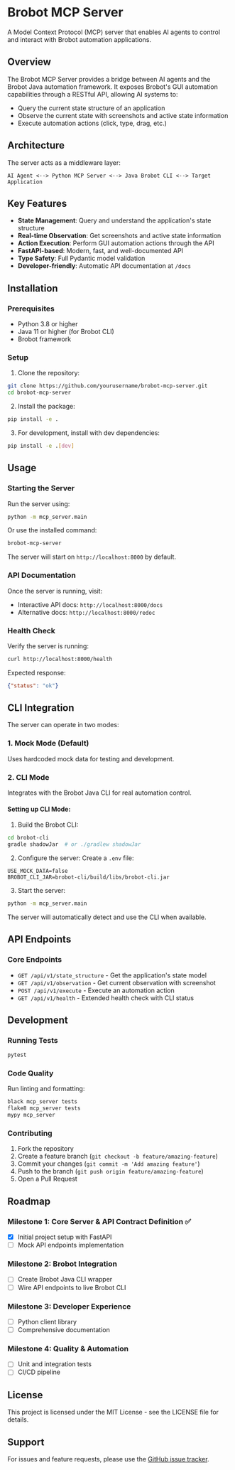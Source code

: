 # Brobot MCP Server

A Model Context Protocol (MCP) server that enables AI agents to control and interact with Brobot automation applications.

## Overview

The Brobot MCP Server provides a bridge between AI agents and the Brobot Java automation framework. It exposes Brobot's GUI automation capabilities through a RESTful API, allowing AI systems to:

- Query the current state structure of an application
- Observe the current state with screenshots and active state information
- Execute automation actions (click, type, drag, etc.)

## Architecture

The server acts as a middleware layer:

```
AI Agent <--> Python MCP Server <--> Java Brobot CLI <--> Target Application
```

## Key Features

- **State Management**: Query and understand the application's state structure
- **Real-time Observation**: Get screenshots and active state information
- **Action Execution**: Perform GUI automation actions through the API
- **FastAPI-based**: Modern, fast, and well-documented API
- **Type Safety**: Full Pydantic model validation
- **Developer-friendly**: Automatic API documentation at `/docs`

## Installation

### Prerequisites

- Python 3.8 or higher
- Java 11 or higher (for Brobot CLI)
- Brobot framework

### Setup

1. Clone the repository:
```bash
git clone https://github.com/yourusername/brobot-mcp-server.git
cd brobot-mcp-server
```

2. Install the package:
```bash
pip install -e .
```

3. For development, install with dev dependencies:
```bash
pip install -e .[dev]
```

## Usage

### Starting the Server

Run the server using:

```bash
python -m mcp_server.main
```

Or use the installed command:

```bash
brobot-mcp-server
```

The server will start on `http://localhost:8000` by default.

### API Documentation

Once the server is running, visit:
- Interactive API docs: `http://localhost:8000/docs`
- Alternative docs: `http://localhost:8000/redoc`

### Health Check

Verify the server is running:

```bash
curl http://localhost:8000/health
```

Expected response:
```json
{"status": "ok"}
```

## CLI Integration

The server can operate in two modes:

### 1. Mock Mode (Default)
Uses hardcoded mock data for testing and development.

### 2. CLI Mode
Integrates with the Brobot Java CLI for real automation control.

#### Setting up CLI Mode:

1. Build the Brobot CLI:
```bash
cd brobot-cli
gradle shadowJar  # or ./gradlew shadowJar
```

2. Configure the server:
Create a `.env` file:
```env
USE_MOCK_DATA=false
BROBOT_CLI_JAR=brobot-cli/build/libs/brobot-cli.jar
```

3. Start the server:
```bash
python -m mcp_server.main
```

The server will automatically detect and use the CLI when available.

## API Endpoints

### Core Endpoints

- `GET /api/v1/state_structure` - Get the application's state model
- `GET /api/v1/observation` - Get current observation with screenshot
- `POST /api/v1/execute` - Execute an automation action
- `GET /api/v1/health` - Extended health check with CLI status

## Development

### Running Tests

```bash
pytest
```

### Code Quality

Run linting and formatting:

```bash
black mcp_server tests
flake8 mcp_server tests
mypy mcp_server
```

### Contributing

1. Fork the repository
2. Create a feature branch (`git checkout -b feature/amazing-feature`)
3. Commit your changes (`git commit -m 'Add amazing feature'`)
4. Push to the branch (`git push origin feature/amazing-feature`)
5. Open a Pull Request

## Roadmap

### Milestone 1: Core Server & API Contract Definition ✅
- [x] Initial project setup with FastAPI
- [ ] Mock API endpoints implementation

### Milestone 2: Brobot Integration
- [ ] Create Brobot Java CLI wrapper
- [ ] Wire API endpoints to live Brobot CLI

### Milestone 3: Developer Experience
- [ ] Python client library
- [ ] Comprehensive documentation

### Milestone 4: Quality & Automation
- [ ] Unit and integration tests
- [ ] CI/CD pipeline

## License

This project is licensed under the MIT License - see the LICENSE file for details.

## Support

For issues and feature requests, please use the [GitHub issue tracker](https://github.com/yourusername/brobot-mcp-server/issues).